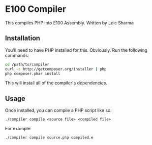 # E100 Compiler

This compiles PHP into E100 Assembly. Written by Loic Sharma

## Installation

You'll need to have PHP installed for this. Obviously. Run the following commands:

```bash
cd /path/to/compiler
curl -s http://getcomposer.org/installer | php
php composer.phar install
```

This will install all of the compiler's dependencies.

## Usage

Once installed, you can compile a PHP script like so:

`./compiler compile <source file> <compiled file>`

For example:

`./compiler compile source.php compiled.e`